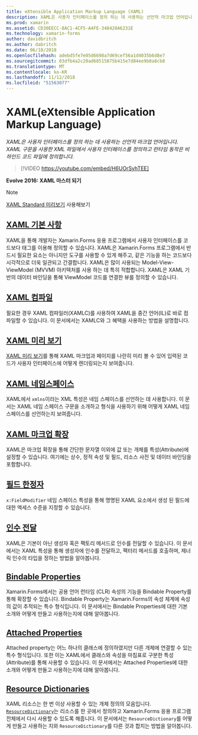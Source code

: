```yaml
---
title: eXtensible Application Markup Language (XAML)
description: XAML은 사용자 인터페이스를 정의 하는 데 사용하는 선언적 마크업 언어입니다. XAML 구문을 사용한 XML 파일에서 사용자 인터페이스를 정의하고 런타임 동작은 비하인드 코드 파일에 정의합니다.
ms.prod: xamarin
ms.assetid: CD30EECC-8AC1-4CF5-A4FE-348420A6231E
ms.technology: xamarin-forms
author: davidbritch
ms.author: dabritch
ms.date: 06/18/2018
ms.openlocfilehash: adebd5fe7e05d6698a7d69cef56a1d4035b6d8e7
ms.sourcegitcommit: 03dfb4a2c20ad68515875b415e7d84ee9b0a8cb8
ms.translationtype: MT
ms.contentlocale: ko-KR
ms.lasthandoff: 11/12/2018
ms.locfileid: "51563077"
---
```

# <a name="extensible-application-markup-language-xaml"></a>XAML(eXtensible Application Markup Language)

_XAML은 사용자 인터페이스를 정의 하는 데 사용하는 선언적 마크업 언어입니다. XAML 구문을 사용한 XML 파일에서 사용자 인터페이스를 정의하고 런타임 동작은 비하인드 코드 파일에 정의합니다._

> [!VIDEO https://youtube.com/embed/H6UOrSyhTEE]

**Evolve 2016: XAML 마스터 되기**

> [!NOTE]
> [XAML Standard 미리보기](standard/index.md) 사용해보기

<a name="xaml" />

## <a name="xaml-basicsxaml-basicsindexmd"></a>[XAML 기본 사항](xaml-basics/index.md)

XAML을 통해 개발자는 Xamarin.Forms 응용 프로그램에서 사용자 인터페이스를 코드보다 태그를 이용해 정의할 수 있습니다. XAML은 Xamarin.Forms 프로그램에서 반드시 필요한 요소는 아니지만 도구를 사용할 수 있게 해주고, 같은 기능을 하는 코드보다 시각적으로 더욱 일관되고 간결합니다. XAML은 많이 사용되는 Model-View-ViewModel (MVVM) 아키텍처를 사용 하는 데 특히 적합합니다. XAML은 XAML 기반의 데이터 바인딩을 통해 ViewModel 코드를 연결한 뷰를 정의할 수 있습니다.

## <a name="xaml-compilationxamlcmd"></a>[XAML 컴파일](xamlc.md)

필요한 경우 XAML 컴파일러(XAMLC)를 사용하여 XAML을 중간 언어(IL)로 바로 컴파일할 수 있습니다. 이 문서에서는 XAMLC와 그 혜택을 사용하는 방법을 설명합니다.

## <a name="xaml-previewerxaml-previewermd"></a>[XAML 미리 보기](xaml-previewer.md)

[XAML 미리 보기](~/xamarin-forms/xaml/xaml-previewer.md)를 통해 XAML 마크업과 페이지를 나란히 미리 볼 수 있어 입력된 코드가 사용자 인터페이스에 어떻게 렌더링되는지 보여줍니다.

## <a name="xaml-namespacesnamespacesmd"></a>[XAML 네임스페이스](namespaces.md)

XAML에서 `xmlns`이라는 XML 특성은 네임 스페이스를 선언하는 데 사용합니다. 이 문서는 XAML 네임 스페이스 구문을 소개하고 형식을 사용하기 위해 어떻게 XAML 네임스페이스를 선언하는지 보여줍니다.

## <a name="xaml-markup-extensionsmarkup-extensionsindexmd"></a>[XAML 마크업 확장](markup-extensions/index.md)

XAML은 마크업 확장을 통해 간단한 문자열 이외에 값 또는 개체를 특성(Attribute)에 설정할 수 있습니다. 여기에는 상수, 정적 속성 및 필드, 리소스 사전 및 데이터 바인딩을 포함합니다.

## <a name="field-modifiersfield-modifiersmd"></a>[필드 한정자](field-modifiers.md)

`x:FieldModifier` 네임 스페이스 특성을 통해 명명된 XAML 요소에서 생성 된 필드에 대한 액세스 수준을 지정할 수 있습니다.

## <a name="passing-argumentspassing-argumentsmd"></a>[인수 전달](passing-arguments.md)

XAML은 기본이 아닌 생성자 혹은 팩토리 메서드로 인수를 전달할 수 있습니다. 이 문서에서는 XAML 특성을 통해 생성자에 인수를 전달하고, 팩터리 메서드를 호출하며, 제너릭 인수의 타입을 정하는 방법을 알아봅니다.

## <a name="bindable-propertiesbindable-propertiesmd"></a>[Bindable Properties](bindable-properties.md)

Xamarin.Forms에서는 공용 언어 런타임 (CLR) 속성의 기능을 Bindable Property를 통해 확장할 수 있습니다. Bindable Property는 Xamarin.Forms의 속성 체계에 속성의 값이 추적되는 특수 형식입니다. 이 문서에서는 Bindable Properties에 대한 기본 소개와 어떻게 만들고 사용하는지에 대해 알아봅니다.

## <a name="attached-propertiesattached-propertiesmd"></a>[Attached Properties](attached-properties.md)

Attached property는 어느 하나의 클래스에 정의하였지만 다른 개체에 연결할 수 있는 특수 형식입니다. 또한 이는 XAML에서 클래스와 속성을 마침표로 구분한 특성(Attribute)를 통해 사용할 수 있습니다. 이 문서에서는 Attached Properties에 대한 소개와 어떻게 만들고 사용하는지에 대해 알아봅니다.

## <a name="resource-dictionariesresource-dictionariesmd"></a>[Resource Dictionaries](resource-dictionaries.md)

XAML 리소스는 한 번 이상 사용할 수 있는 개체 정의의 모음입니다. [`ResourceDictionary`](xref:Xamarin.Forms.ResourceDictionary)는 리소스를 한 곳에서 정의하고 Xamarin.Forms 응용 프로그램 전체에서 다시 사용할 수 있도록 해줍니다. 이 문서에서는 `ResourceDictionary`를 어떻게 만들고 사용하는 지와 `ResourceDictionary`를 다른 것과 합치는 방법을 알아봅니다.
